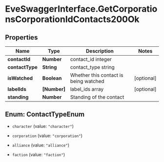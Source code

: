 # EveSwaggerInterface.GetCorporationsCorporationIdContacts200Ok

## Properties
Name | Type | Description | Notes
------------ | ------------- | ------------- | -------------
**contactId** | **Number** | contact_id integer | 
**contactType** | **String** | contact_type string | 
**isWatched** | **Boolean** | Whether this contact is being watched | [optional] 
**labelIds** | **[Number]** | label_ids array | [optional] 
**standing** | **Number** | Standing of the contact | 


<a name="ContactTypeEnum"></a>
## Enum: ContactTypeEnum


* `character` (value: `"character"`)

* `corporation` (value: `"corporation"`)

* `alliance` (value: `"alliance"`)

* `faction` (value: `"faction"`)




